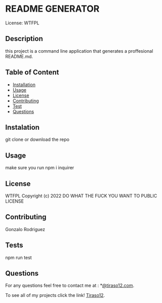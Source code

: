 # README GENERATOR
License: WTFPL

## Description

 this project is a command line application that generates a proffesional README.md. 

## Table of Content
- [Installation](#installation)
- [Usage](#usage)
- [License](#License)
- [Contributing](#contributing)
- [Test](#test)
- [Questions](#questions)

## Instalation
git clone or download the repo

## Usage
make sure you run npm i inquirer
## License
WTFPL Copyright (c) 2022
 DO WHAT THE FUCK YOU WANT TO PUBLIC LICENSE 

## Contributing
Gonzalo Rodriguez

## Tests
npm run test

## Questions

For any questions feel free to contact me at :
 *[@tiraso12.com](mailto:@tiraso12.com).

To see all of my projects click the link! [Tiraso12](http://github.com/Tiraso12).
